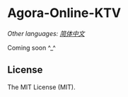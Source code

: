 # Agora-Online-KTV

*Other languages: [简体中文](README.zh.md)*

Coming soon ^_^

## License

The MIT License (MIT).

